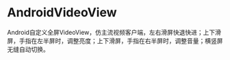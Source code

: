 AndroidVideoView
================

Android自定义全屏VideoView，仿主流视频客户端，左右滑屏快退快进；上下滑屏，手指在左半屏时，调整亮度；上下滑屏，手指在右半屏时，调整音量；横竖屏无缝自动切换。
